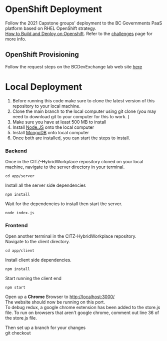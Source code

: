 # OpenShift Deployment
Follow the 2021 Capstone groups' deployment to the BC Governments PaaS platform based on RHEL OpenShift strategy.  
[How to Build and Deploy on Openshift](https://github.com/bcgov/citz-dst-capstone-2021/tree/main/openshift). Refer to the [challenges](https://github.com/bcgov/CITZ-HybridWorkplace/wiki/Challenges#issue----how-to-learn-and-onboard-to-the-bcgov-paas-openshift-platform) page for more info.

## OpenShift Provisioning
Follow the request steps on the  BCDevExchange lab web site [here](https://developer.gov.bc.ca/Getting-Started-on-the-DevOps-Platform/How-to-Request-a-New-OpenShift-Project)


# Local Deployment

1. Before running this code make sure to clone the latest version of this repository to your local machine. 
2. Clone the main branch to the local computer using git clone (you may need to download git to your computer for this to work. )  
3. Make sure you have at least 500 MB to install
4. Install [Node.JS](https://nodejs.org/en/) onto the local computer
5. Install [MongoDB](https://www.mongodb.com/try/download/community ) onto local computer  
6. Once both are installed, you can start the steps to install. 

### Backend
Once in the CITZ-HybridWorkplace repository cloned on your local machine, navigate to the server directory in your terminal.  
  
`cd app/server`  
  
Install all the server side dependencies  
  
`npm install`  
  
Wait for the dependencies to install then start the server.  
  
`node index.js` 
  

  
### Frontend

Open another terminal in the CITZ-HybridWorkplace repository.   
Navigate to the client directory. 
  
`cd app/client`
  
Install client side dependencies.  
  
`npm install`  
  
Start running the client end  
  
`npm start`  
  
Open up a **Chrome** Browser to [http://localhost:3000/](http://localhost:3000/ )  
The website should now be running on this port.  
To debug redux, a google chrome extension has been added to the store.js file. To run on browsers that aren't google chrome, comment out line 36 of the store.js file.  
   
Then set up a branch for your changes   
git checkout  

